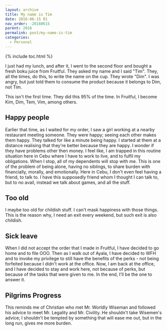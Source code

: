 ```yaml
---
layout: archive
title: My name is Tim
date: 2016-06-15 01
nav_order: -20160615
parent: 2016
permalink: post/my-name-is-tim
categories:
  - Personal
---
```


{% include toc.html %}

I just had my lunch, and after it, I went to the second floor and bought a fresh boku juice from Fruitful.  They asked my name and I said "Tim".  They, all the times, do this, to write the name on the cup.  They wrote "Dim".  I was angry, but just told them to consume the product because it belongs to Dim, not Tim.

This isn't the first time.  They did this 95% of the time.  In Fruitful, I become Kim, Dim, Tem, Vim, among others.

## Happy people
Earlier that time, as I waited for my order, I saw a girl working at a nearby restaurant meeting someone.  They were happy; seeing each other makes them happy.  They talked for like a minute being happy.
I started at them at a distance realising that they're better because they are happy.  I wonder if they have problems other then money.  I feel like, I am trapped in this routine situation here in Cebu where I have to work to live, and to fulfil my obligations.  When I stop, all of my dependents will stop with me.  This is one of the problem of being alone, having no siblings, to share burden with financially, morally, and emotionally.  Here in Cebu, I don't even feel having a friend, to talk to.  I have this supposedly friend whom I thought I can talk to, but to no avail, instead we talk about games, and all the stuff.

## Too old
I maybe too old for childish stuff.  I can't mask happiness with those things.  This is the reason why, I need an exit every weekend, but such exit is also childish.

## Sick leave
When I did not accept the order that I made in Fruitful, I have decided to go home and to file OOO.  Then as I walk out of Ayala, I have decided to WFH and to invoke my privilege to still have the benefits of the perks - not being forfeited because I didn't work at the office.  Now, I am back at the office, and I have decided to stay and work here, not because of perks, but because of the tasks that were given to me.  In the end, I'll be the one to answer it.

## Pilgrims Progress
This reminds me of Christian who met Mr. Worldly Wiseman and followed his advice to meet Mr. Legality and Mr. Civility.  He shouldn't take Wisemen's advice; I shouldn't be tempted by something that will ease me out, but in the long run, gives me more burden.

